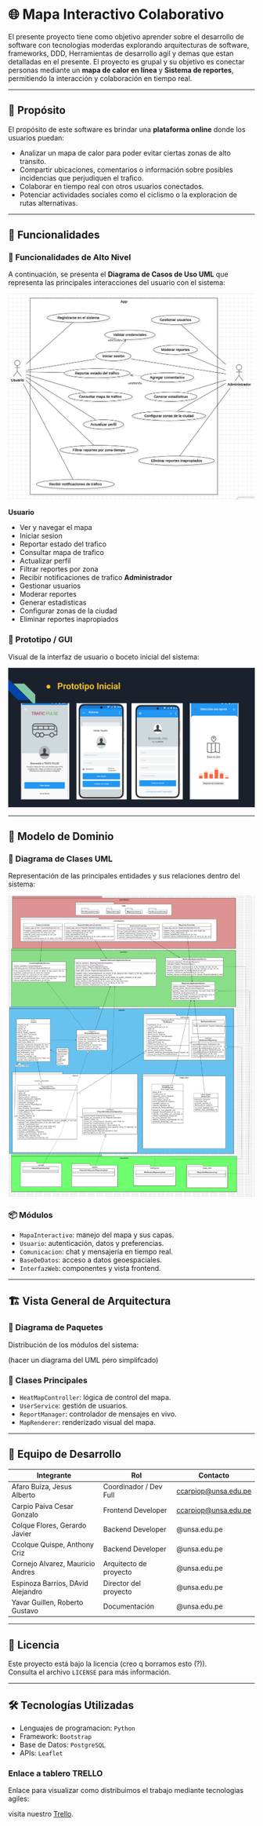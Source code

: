 
# 🌐 Mapa Interactivo Colaborativo

El presente proyecto tiene como objetivo aprender sobre el desarrollo de software con tecnologias moderdas explorando arquitecturas de software, frameworks, DDD, Herramientas de desarrollo agil y demas que estan detalladas en el presente. El proyecto es grupal y su objetivo es conectar personas mediante un **mapa de calor en línea** y **Sistema de reportes**, permitiendo la interacción y colaboración en tiempo real.

---

## 📌 Propósito

El propósito de este software es brindar una **plataforma online** donde los usuarios puedan:
- Analizar un mapa de calor para poder evitar ciertas zonas de alto transito.
- Compartir ubicaciones, comentarios o información sobre posibles incidencias que perjudiquen el trafico.
- Colaborar en tiempo real con otros usuarios conectados.
- Potenciar actividades sociales como el ciclismo o la exploracion de rutas alternativas.

---

## 🚀 Funcionalidades

### 🔹 Funcionalidades de Alto Nivel
A continuación, se presenta el **Diagrama de Casos de Uso UML** que representa las principales interacciones del usuario con el sistema:


![Casos de Uso](scr/rm/casosDeUso.jpeg)

**Usuario**
- Ver y navegar el mapa
- Iniciar sesion
- Reportar estado del trafico
- Consultar mapa de trafico
- Actualizar perfil
- Filtrar reportes por zona
- Recibir notificaciones de trafico
**Administrador**
- Gestionar usuarios
- Moderar reportes
- Generar estadisticas
- Configurar zonas de la ciudad
- Eliminar reportes inapropiados

### 🔸 Prototipo / GUI

Visual de la interfaz de usuario o boceto inicial del sistema:

![Prototipo](scr/rm/prototipo.png)


---

## 🧠 Modelo de Dominio

### 🧩 Diagrama de Clases UML

Representación de las principales entidades y sus relaciones dentro del sistema:

![UML](scr/rm/uml.jpg)

### 📦 Módulos

- `MapaInteractivo`: manejo del mapa y sus capas.
- `Usuario`: autenticación, datos y preferencias.
- `Comunicacion`: chat y mensajería en tiempo real.
- `BaseDeDatos`: acceso a datos geoespaciales.
- `InterfazWeb`: componentes y vista frontend.

---

## 🏗️ Vista General de Arquitectura

### 📁 Diagrama de Paquetes

Distribución de los módulos del sistema:

(hacer un diagrama del UML pero simplifcado)


### 🔧 Clases Principales

- `HeatMapController`: lógica de control del mapa.
- `UserService`: gestión de usuarios.
- `ReportManager`: controlador de mensajes en vivo.
- `MapRenderer`: renderizado visual del mapa.

---

## 👥 Equipo de Desarrollo

| Integrante        | Rol                   | Contacto              |
|-------------------|------------------------|------------------------|
| Afaro Buiza, Jesus Alberto   | Coordinador / Dev Full | ccarpiop@unsa.edu.pe     |
| Carpio Paiva Cesar Gonzalo  | Frontend Developer   | ccarpiop@unsa.edu.pe                      |
| Colque Flores, Gerardo Javier   | Backend Developer      |               @unsa.edu.pe        |
| Ccolque Quispe, Anthony Criz   | Backend Developer          |              @unsa.edu.pe         |
| Cornejo Alvarez, Mauricio Andres   | Arquitecto de proyecto   |           @unsa.edu.pe            |
| Espinoza Barrios, DAvid Alejandro   | Director del proyecto    |            @unsa.edu.pe           |
| Yavar Guillen, Roberto Gustavo  | Documentación          |                @unsa.edu.pe       |


---

## 📄 Licencia

Este proyecto está bajo la licencia (creo q borramos esto (?)).  
Consulta el archivo `LICENSE` para más información.

---

## 🛠️ Tecnologías Utilizadas

- Lenguajes de programacion: `Python`
- Framework: `Bootstrap`
- Base de Datos: `PostgreSQL`
- APIs: `Leaflet`

### Enlace a tablero TRELLO
Enlace para visualizar como distribuimos el trabajo mediante tecnologias agiles:

visita nuestro [Trello](https://trello.com/b/VHHYqcFk/is-sistema-de-reportes-de-trafico-arequipa).
